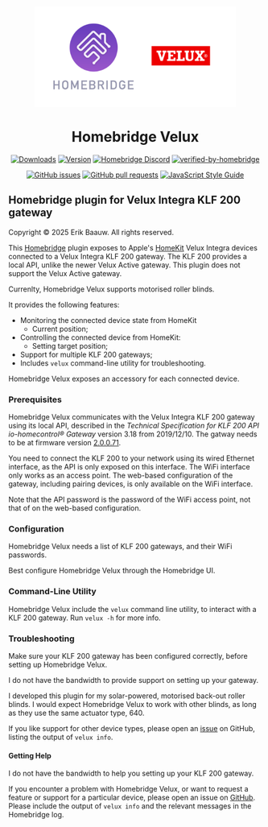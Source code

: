 <p align="center">
  <img src="homebridge-velux.png" height="200px">  
</p>
<span align="center">

# Homebridge Velux
[![Downloads](https://img.shields.io/npm/dt/homebridge-velux)](https://www.npmjs.com/package/homebridge-velux)
[![Version](https://img.shields.io/npm/v/homebridge-velux)](https://www.npmjs.com/package/homebridge-velux)
[![Homebridge Discord](https://img.shields.io/discord/432663330281226270?color=728ED5&logo=discord&label=discord)](https://discord.gg/bXmnUwXQR9)
[![verified-by-homebridge](https://badgen.net/badge/homebridge/verified/purple)](https://github.com/homebridge/homebridge/wiki/Verified-Plugins)

[![GitHub issues](https://img.shields.io/github/issues/ebaauw/homebridge-velux)](https://github.com/ebaauw/homebridge-velux/issues)
[![GitHub pull requests](https://img.shields.io/github/issues-pr/ebaauw/homebridge-velux)](https://github.com/ebaauw/homebridge-velux/pulls)
[![JavaScript Style Guide](https://img.shields.io/badge/code_style-standard-brightgreen)](https://standardjs.com)

</span>

## Homebridge plugin for Velux Integra KLF 200 gateway
Copyright © 2025 Erik Baauw. All rights reserved.

This [Homebridge](https://github.com/homebridge/homebridge) plugin exposes to Apple's [HomeKit](http://www.apple.com/ios/home/) Velux Integra devices connected to a Velux Integra KLF 200 gateway.  The KLF 200 provides a local API, unlike the newer Velux Active gateway.  This plugin does not support the Velux Active gateway.

Currenlty, Homebridge Velux supports motorised roller blinds.

It provides the following features:
- Monitoring the connected device state from HomeKit
  - Current position;
- Controlling the connected device from HomeKit:
  - Setting target position;
- Support for multiple KLF 200 gateways;
- Includes `velux` command-line utility for troubleshooting.

Homebridge Velux exposes an accessory for each connected device.
<!-- See the [Wiki](https://github.com/ebaauw/homebridge-velux/wiki/Velux-Accessory) for details. -->

### Prerequisites
Homebridge Velux communicates with the Velux Integra KLF 200 gateway using its local API, described in the _Technical Specification for KLF 200 API io-homecontrol® Gateway_ version 3.18 from 2019/12/10.  The gatway needs to be at firmware version [2.0.0.71](https://www.velux.com/klf200).

You need to connect the KLF 200 to your network using its wired Ethernet interface, as the API is only exposed on this interface.
The WiFi interface only works as an access point.
The web-based configuration of the gateway, including pairing devices, is only available on the WiFi interface.

Note that the API password is the password of the WiFi access point, not that of on the web-based configuration.

### Configuration
Homebridge Velux needs a list of KLF 200 gateways, and their WiFi passwords.
<!-- See the [Wiki](https://github.com/ebaauw/homebridge-velux/wiki/Configuration) for details. -->

Best configure Homebridge Velux through the Homebridge UI.

### Command-Line Utility
Homebridge Velux include the `velux` command line utility, to interact with a KLF 200 gateway.
Run `velux -h` for more info.

### Troubleshooting
Make sure your KLF 200 gateway has been configured correctly, before setting up Homebridge Velux.
<!-- See the [Wiki](https://github.com/ebaauw/homebridge-velux/wiki/Gateway-Setup) for details. -->
I do not have the bandwidth to provide support on setting up your gateway.

I developed this plugin for my solar-powered, motorised back-out roller blinds.
I would expect Homebridge Velux to work with other blinds, as long as they use the same actuator type, 640.

If you like support for other device types, please open an [issue](https://github.com/ebaauw/homebridge-velux/issues) on GitHub, listing the output of `velux info`.

#### Getting Help
I do not have the bandwidth to help you setting up your KLF 200 gateway.

<!-- If you have a question about Homebridge Velux, please post a message to the **#velux** channel of the Homebridge community on [Discord](https://discord.gg/bXmnUwXQR9). -->

If you encounter a problem with Homebridge Velux, or want to request a feature or support for a particular device, please open an issue on [GitHub](https://github.com/ebaauw/homebridge-velux/issues).
Please include the output of `velux info` and the relevant messages in the Homebridge log.
